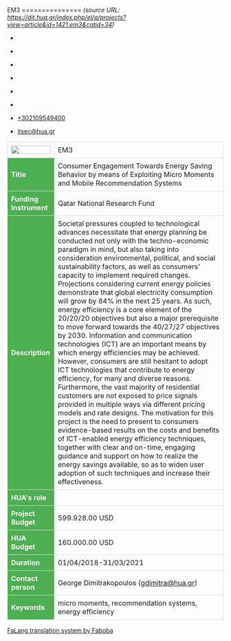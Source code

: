 EM3
===============    *(source URL: https://dit.hua.gr/index.php/el/a/projects?view=article&id=1421:em3&catid=34)*

*   [](https://www.facebook.com/ditharokopio)
*   [](https://www.youtube.com/channel/UCEHkYirpXF1nSLxDCrfDZ4A)
*   [](https://www.linkedin.com/company/77699385)
*   [](https://www.instagram.com/dithua)

*   [](https://dit.hua.gr/index.php/el/a/projects)
*   [](https://dit.hua.gr/index.php/en/research/projects)

*   [+302109549400](tel:+302109549400)
*   [itsec@hua.gr](mailto:itsec@hua.gr)

<table style="border-collapse: collapse; width: 100%;"><tbody><tr><td style="border: 1px solid #ddd; padding: 8px;"><img src="/images/hua-200.png" alt="" style="display: block; width: 100%; height: auto;"></td><td style="border: 1px solid #ddd; padding: 8px;"><a>EM3</a></td></tr><tr><th style="padding-top: 12px; padding-bottom: 12px; text-align: left; background-color: #4caf50; color: white; border: 1px solid #ddd; padding: 8px;">Title</th><td style="border: 1px solid #ddd; padding: 8px;">Consumer Engagement Towards Energy Saving Behavior by means of Exploiting Micro Moments and Mobile Recommendation Systems</td></tr><tr><th style="padding-top: 12px; padding-bottom: 12px; text-align: left; background-color: #4caf50; color: white; border: 1px solid #ddd; padding: 8px;">Funding Instrument</th><td style="border: 1px solid #ddd; padding: 8px;">Qatar National Research Fund</td></tr><tr><th style="padding-top: 12px; padding-bottom: 12px; text-align: left; background-color: #4caf50; color: white; border: 1px solid #ddd; padding: 8px;">Description</th><td style="border: 1px solid #ddd; padding: 8px;">Societal pressures coupled to technological advances necessitate that energy planning be conducted not only with the techno-economic paradigm in mind, but also taking into consideration environmental, political, and social sustainability factors, as well as consumers' capacity to implement required changes. Projections considering current energy policies demonstrate that global electricity consumption will grow by 84% in the next 25 years. As such, energy efficiency is a core element of the 20/20/20 objectives but also a major prerequisite to move forward towards the 40/27/27 objectives by 2030. Information and communication technologies (ICT) are an important means by which energy efficiencies may be achieved. However, consumers are still hesitant to adopt ICT technologies that contribute to energy efficiency, for many and diverse reasons. Furthermore, the vast majority of residential customers are not exposed to price signals provided in multiple ways via different pricing models and rate designs. The motivation for this project is the need to present to consumers evidence-based results on the costs and benefits of ICT-enabled energy efficiency techniques, together with clear and on-time, engaging guidance and support on how to realize the energy savings available, so as to widen user adoption of such techniques and increase their effectiveness.</td></tr><tr><th style="padding-top: 12px; padding-bottom: 12px; text-align: left; background-color: #4caf50; color: white; border: 1px solid #ddd; padding: 8px;">HUA's role</th><td style="border: 1px solid #ddd; padding: 8px;">&#160;</td></tr><tr><th style="padding-top: 12px; padding-bottom: 12px; text-align: left; background-color: #4caf50; color: white; border: 1px solid #ddd; padding: 8px;">Project Budget</th><td style="border: 1px solid #ddd; padding: 8px;">599.928.00 USD</td></tr><tr><th style="padding-top: 12px; padding-bottom: 12px; text-align: left; background-color: #4caf50; color: white; border: 1px solid #ddd; padding: 8px;">HUA Budget</th><td style="border: 1px solid #ddd; padding: 8px;">160.000.00 USD</td></tr><tr><th style="padding-top: 12px; padding-bottom: 12px; text-align: left; background-color: #4caf50; color: white; border: 1px solid #ddd; padding: 8px;">Duration</th><td style="border: 1px solid #ddd; padding: 8px;">01/04/2018-31/03/2021</td></tr><tr><th style="padding-top: 12px; padding-bottom: 12px; text-align: left; background-color: #4caf50; color: white; border: 1px solid #ddd; padding: 8px;">Contact person</th><td style="border: 1px solid #ddd; padding: 8px;">George Dimitrakopoulos (<joomla-hidden-mail is-link="1" is-email="1" first="Z2RpbWl0cmE=" last="aHVhLmdy" text="Z2RpbWl0cmFAaHVhLmdy" base=""><a href="mailto:gdimitra@hua.gr" base="">gdimitra@hua.gr</a></joomla-hidden-mail>)</td></tr><tr><th style="padding-top: 12px; padding-bottom: 12px; text-align: left; background-color: #4caf50; color: white; border: 1px solid #ddd; padding: 8px;">Keywords</th><td style="border: 1px solid #ddd; padding: 8px;">micro moments, recommendation systems, energy efficiency</td></tr></tbody></table>

[FaLang translation system by Faboba](http://www.faboba.com/ "Faboba : Création de composantJoomla")

[](https://dit.hua.gr/index.php/el/a/projects?view=article&id=1421:em3&catid=34#)
